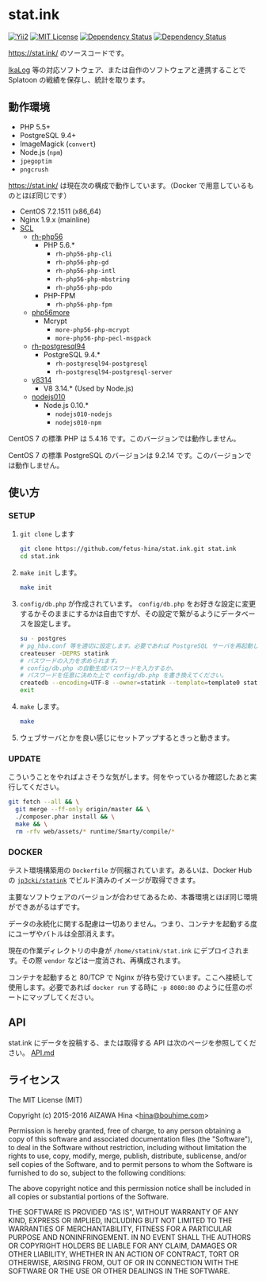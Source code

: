 stat.ink
========

[![Yii2](https://img.shields.io/badge/Powered_by-Yii_Framework-green.svg?style=flat)](http://www.yiiframework.com/)
[![MIT License](https://img.shields.io/github/license/fetus-hina/stat.ink.svg)](https://github.com/fetus-hina/stat.ink/blob/master/LICENSE)
[![Dependency Status](https://www.versioneye.com/user/projects/56167010a19334001e000337/badge.svg?style=flat)](https://www.versioneye.com/user/projects/56167010a19334001e000337)
[![Dependency Status](https://www.versioneye.com/user/projects/5616700aa1933400190005db/badge.svg?style=flat)](https://www.versioneye.com/user/projects/5616700aa1933400190005db)

https://stat.ink/ のソースコードです。

[IkaLog](https://github.com/hasegaw/IkaLog) 等の対応ソフトウェア、または自作のソフトウェアと連携することで Splatoon の戦績を保存し、統計を取ります。


動作環境
--------

* PHP 5.5+
* PostgreSQL 9.4+
* ImageMagick (`convert`)
* Node.js (`npm`)
* `jpegoptim`
* `pngcrush`

https://stat.ink/ は現在次の構成で動作しています。（Docker で用意しているものとほぼ同じです）

* CentOS 7.2.1511 (x86_64)
* Nginx 1.9.x (mainline)
* [SCL](https://www.softwarecollections.org/)
    - [rh-php56](https://www.softwarecollections.org/en/scls/rhscl/rh-php56/)
        - PHP 5.6.*
            - `rh-php56-php-cli`
            - `rh-php56-php-gd`
            - `rh-php56-php-intl`
            - `rh-php56-php-mbstring`
            - `rh-php56-php-pdo`
        - PHP-FPM
            - `rh-php56-php-fpm`
    - [php56more](https://www.softwarecollections.org/en/scls/remi/php56more/)
        - Mcrypt
            - `more-php56-php-mcrypt`
            - `more-php56-php-pecl-msgpack`
    - [rh-postgresql94](https://www.softwarecollections.org/en/scls/rhscl/rh-postgresql94/)
        - PostgreSQL 9.4.*
            - `rh-postgresql94-postgresql`
            - `rh-postgresql94-postgresql-server`
    - [v8314](https://www.softwarecollections.org/en/scls/rhscl/v8314/)
        - V8 3.14.* (Used by Node.js)
    - [nodejs010](https://www.softwarecollections.org/en/scls/rhscl/nodejs010/)
        - Node.js 0.10.*
            - `nodejs010-nodejs`
            - `nodejs010-npm`


CentOS 7 の標準 PHP は 5.4.16 です。このバージョンでは動作しません。

CentOS 7 の標準 PostgreSQL のバージョンは 9.2.14 です。このバージョンでは動作しません。


使い方
------

### SETUP ###

1. `git clone` します

    ```sh
    git clone https://github.com/fetus-hina/stat.ink.git stat.ink
    cd stat.ink
    ```

2. `make init` します。

    ```sh
    make init
    ```

3. `config/db.php` が作成されています。 `config/db.php` をお好きな設定に変更するかそのままにするかは自由ですが、その設定で繋がるようにデータベースを設定します。

    ```sh
    su - postgres
    # pg_hba.conf 等を適切に設定します。必要であれば PostgreSQL サーバを再起動します。
    createuser -DEPRS statink
    # パスワードの入力を求められます。
    # config/db.php の自動生成パスワードを入力するか、
    # パスワードを任意に決めた上で config/db.php を書き換えてください。
    createdb --encoding=UTF-8 --owner=statink --template=template0 statink
    exit
    ```

4. `make` します。

    ```sh
    make
    ```

5. ウェブサーバとかを良い感じにセットアップするときっと動きます。


### UPDATE ###

こういうことをやればよさそうな気がします。何をやっているか確認したあと実行してください。

```sh
git fetch --all && \
  git merge --ff-only origin/master && \
  ./composer.phar install && \
  make && \
  rm -rfv web/assets/* runtime/Smarty/compile/*
```


### DOCKER ###

テスト環境構築用の `Dockerfile` が同梱されています。あるいは、Docker Hub の [`jp3cki/statink`](https://hub.docker.com/r/jp3cki/statink/) でビルド済みのイメージが取得できます。

主要なソフトウェアのバージョンが合わせてあるため、本番環境とほぼ同じ環境ができあがるはずです。

データの永続化に関する配慮は一切ありません。つまり、コンテナを起動する度にユーザやバトルは全部消えます。

現在の作業ディレクトリの中身が `/home/statink/stat.ink` にデプロイされます。その際 `vendor` などは一度消され、再構成されます。

コンテナを起動すると 80/TCP で Nginx が待ち受けています。ここへ接続して使用します。必要であれば `docker run` する時に `-p 8080:80` のように任意のポートにマップしてください。


API
---

stat.ink にデータを投稿する、または取得する API は次のページを参照してください。
[API.md](https://github.com/fetus-hina/stat.ink/blob/master/API.md)


ライセンス
----------

The MIT License (MIT)

Copyright (c) 2015-2016 AIZAWA Hina \<hina@bouhime.com\>

Permission is hereby granted, free of charge, to any person obtaining a copy
of this software and associated documentation files (the "Software"), to deal
in the Software without restriction, including without limitation the rights
to use, copy, modify, merge, publish, distribute, sublicense, and/or sell
copies of the Software, and to permit persons to whom the Software is
furnished to do so, subject to the following conditions:

The above copyright notice and this permission notice shall be included in all
copies or substantial portions of the Software.

THE SOFTWARE IS PROVIDED "AS IS", WITHOUT WARRANTY OF ANY KIND, EXPRESS OR
IMPLIED, INCLUDING BUT NOT LIMITED TO THE WARRANTIES OF MERCHANTABILITY,
FITNESS FOR A PARTICULAR PURPOSE AND NONINFRINGEMENT. IN NO EVENT SHALL THE
AUTHORS OR COPYRIGHT HOLDERS BE LIABLE FOR ANY CLAIM, DAMAGES OR OTHER
LIABILITY, WHETHER IN AN ACTION OF CONTRACT, TORT OR OTHERWISE, ARISING FROM,
OUT OF OR IN CONNECTION WITH THE SOFTWARE OR THE USE OR OTHER DEALINGS IN THE
SOFTWARE.
